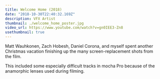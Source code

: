 ```yaml
---
title: Welcome Home (2018)
date: "2018-10-30T22:40:32.169Z"
description: VFX Artist
thumbnail: ./welcome_home_poster.jpg
video_url: https://www.youtube.com/watch?v=gn0IEE3-Zn8
usethumbnail: true
---
```


Matt Wauhkonen, Zach Hobesh, Daniel Corona, and myself spent another Christmas vacation finishing up the many screen-replacement shots from the film.

This included some especially difficult tracks in mocha Pro because of the anamorphic lenses used during filming.
